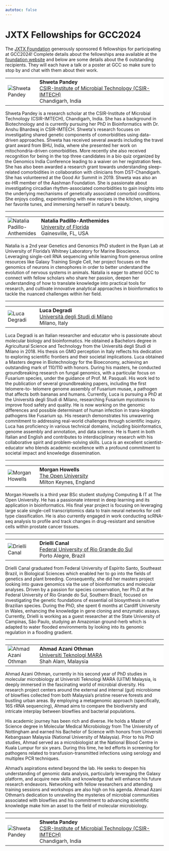```yaml
---
autotoc: false
---
```


<slot name="/events/gcc2024/header" />

# JXTX Fellowships for GCC2024

The [JXTX Foundation](https://jxtxfoundation.org/) generously sponsored 6
fellowships for participating at GCC2024! Complete details about the fellowships
area available at the [foundation
website](https://jxtxfoundation.org/news/2024-2-19-gcc) and below are some
details about the 6 outstanding recipients. They will each have a talk or a
poster at GCC so make sure to stop by and chat with them about their work.

<table style="width: 100%">
  <tbody>
    <tr class="lead text-left" style="background-color: white">
      <td style="border: 0; width: 20%;">
        <img src="/images/events/gcc2024/shweta-pandey.png" style="max-height: 200px;" alt="Shweta Pandey" />
      </td>
      <td style="border: 0;">
        <strong>Shweta Pandey</strong><br/>
        <a href="https://www.imtech.res.in/" target="_blank">CSIR-Institute of Microbial Technology (CSIR-IMTECH)</a><br/>
        Chandigarh, India<br/>
      </td>
    </tr>
  </tbody>
</table>

Shweta Pandey is a research scholar at the CSIR-Institute of Microbial
Technology (CSIR-IMTECH), Chandigarh, India. She has a background in
Biotechnology and is currently pursuing her PhD in Bioinformatics with Dr. Anshu
Bhardwaj in CSIR-IMTECH. Shweta's research focuses on investigating shared
genetic components of comorbidities using data-driven approaches. Shweta has
received several awards including the travel grant award from BHU, India, where
she presented her work on mitochondria-driven comorbidities. More recently she
also received recognition for being in the top three candidates in a bio quiz
organized by the Genomics India Conference leading to a waiver on her
registration fees. She has also been awarded a research grant towards
understanding sleep-related comorbidities in collaboration with clinicians from
DST-Chandigarh. She has volunteered at the Good Air Summit in 2019. Shweta was
also an ex-HR member of the Aashman Foundation. She is passionate about
investigating circadian rhythm-associated comorbidities to gain insights into
the underlying mechanisms of genetically associated comorbid conditions. She
enjoys coding, experimenting with new recipes in the kitchen, singing her
favorite tunes, and immersing herself in nature's beauty.

<hr/>

<table style="width: 100%">
  <tbody>
    <tr class="lead text-left" style="background-color: white">
      <td style="border: 0; width: 20%;">
        <img src="/images/events/gcc2024/natalia-padillo-anthemides.png" style="max-height: 200px;" alt="Natalia Padillo-Anthemides" />
      </td>
      <td style="border: 0;">
        <strong>Natalia Padillo-Anthemides</strong><br/>
        <a href="https://www.ufl.edu/" target="_blank">University of Florida</a><br/>
        Gainesville, FL, USA<br/>
      </td>
    </tr>
  </tbody>
</table>

Natalia is a 2nd year Genetics and Genomics PhD student in the Ryan Lab at
University of Florida’s Whitney Laboratory for Marine Bioscience. Leveraging
single-cell RNA sequencing while learning from generous online resources like
Galaxy Training Single Cell, her project focuses on the genomics of neurons in
ctenophores in order to better understand the evolution of nervous systems in
animals. Natalia is eager to attend GCC to connect with fellow scholars who
share her passion, deepen her understanding of how to translate knowledge into
practical tools for research, and cultivate innovative analytical approaches in
bioinformatics to tackle the nuanced challenges within her field.

<hr/>

<table style="width: 100%">
  <tbody>
    <tr class="lead text-left" style="background-color: white">
      <td style="border: 0; width: 20%;">
        <img src="/images/events/gcc2024/luca-degardi.png" style="max-height: 200px;" alt="Luca Degradi" />
      </td>
      <td style="border: 0;">
        <strong>Luca Degradi</strong><br/>
        <a href="https://www.unimi.it/it" target="_blank">Università degli Studi di Milano</a><br/>
        Milano, Italy<br/>
      </td>
    </tr>
  </tbody>
</table>

Luca Degradi is an Italian researcher and educator who is passionate about
molecular biology and bioinformatics. He obtained a Bachelors degree in
Agricultural Science and Technology from the Università degli Studi di Milano in
2018. His thesis on GMO perception in Italy reflects his dedication to exploring
scientific frontiers and their societal implications. Luca obtained a
Masters degree in Biotechnology for the Bioeconomy, achieving an
outstanding mark of 110/110 with honors. During his masters, he conducted
groundbreaking research on fungal genomics, with a particular focus on Fusarium
species, under the guidance of Prof. M. Pasquali. His work led to the
publication of several groundbreaking papers, including the first telomere-to-
telomere genome assembly of Fusarium musae, a pathogen that affects both bananas
and humans. Currently, Luca is pursuing a PhD at the Università degli Studi di
Milano, researching Fusarium mycotoxins to improve food safety and quality. He
is now working on the genomic differences and possible determinant of human
infection in trans-kingdom pathogens like Fusarium sp. His research demonstrates
his unwavering commitment to addressing real-world challenges through scientific
inquiry. Luca has proficiency in various technical domains, including
bioinformatics, genome assembly and annotation, and data science. He is fluent
in both Italian and English and contributes to interdisciplinary research with
his collaborative spirit and problem-solving skills. Luca is an
excellent scientist-educator who blends academic excellence with a profound
commitment to societal impact and knowledge dissemination.

<hr/>

<table style="width: 100%">
  <tbody>
    <tr class="lead text-left" style="background-color: white">
      <td style="border: 0; width: 20%;">
        <img src="/images/events/gcc2024/morgan-howells.png" style="max-height: 200px;" alt="Morgan Howells" />
      </td>
      <td style="border: 0;">
        <strong>Morgan Howells</strong><br/>
        <a href="https://www.open.ac.uk/" target="_blank">The Open University</a><br/>
        Milton Keynes, England<br/>
      </td>
    </tr>
  </tbody>
</table>

Morgan Howells is a third year BSc student studying Computing & IT at The Open
University. He has a passionate interest in deep learning and its application in
bioinformatics. His final year project is focusing on leveraging large scale
single-cell transcriptomics data to train neural networks for cell type
classification. He is also currently engaged in work conducting scRNA-seq
analysis to profile and track changes in drug-resistant and sensitive cells
within prostate cancer tissues.

<hr/>

<table style="width: 100%">
  <tbody>
    <tr class="lead text-left" style="background-color: white">
      <td style="border: 0; width: 20%;">
        <img src="/images/events/gcc2024/drielli-canal.png" style="max-height: 200px;" alt="Drielli Canal " />
      </td>
      <td style="border: 0;">
        <strong>Drielli Canal </strong><br/>
        <a href="http://www.ufrgs.br/english/home" target="_blank">Federal University of Rio Grande do Sul</a><br/>
        Porto Alegre, Brazil<br/>
      </td>
    </tr>
  </tbody>
</table>

Drielli Canal graduated from Federal University of Espírito Santo, Southeast
Brazil, in Biological Sciences which enabled her to go into the fields of
genetics and plant breeding. Consequently, she did her masters project looking
into guava genomics via the use of bioinformatics and molecular analyses. Driven
by a passion for species conservation, her Ph.D at the Federal University of Rio
Grande do Sul, Southern Brazil, focused on investigating the genetic foundations
of essential oil biosynthesis in native Brazilian species. During the PhD, she
spent 6 months at Cardiff University in Wales, enhancing the knowledge in gene
cloning and enzymatic assays. Currently, Drielli is working as a guest
researcher at the State University of Campinas, São Paulo, studying an Amazonian
ground-herb which is adapted to water flooded environments by looking into its
genomic regulation in a flooding gradient.

<hr/>

<table style="width: 100%">
  <tbody>
    <tr class="lead text-left" style="background-color: white">
      <td style="border: 0; width: 20%;">
        <img src="/images/events/gcc2024/ahmad-azani-othman.png" style="max-height: 200px;" alt="Ahmad Azani Othman" />
      </td>
      <td style="border: 0;">
        <strong>Ahmad Azani Othman</strong><br/>
        <a href="https://www.uitm.edu.my/index.php/en/" target="_blank">Universiti Teknologi MARA</a><br/>
        Shah Alam, Malaysia<br/>
      </td>
    </tr>
  </tbody>
</table>

Ahmad Azani Othman, currently in his second year of PhD studies in molecular
microbiology at Universiti Teknologi MARA (UiTM) Malaysia, is deeply immersed in
the fascinating world of microbial diversity. His research project centers
around the external and internal (gut) microbiome of blowflies collected from
both Malaysia’s pristine reserve forests and bustling urban areas. By employing
a metagenomic approach (specifically, 16S rRNA sequencing), Ahmad aims to
compare the biodiversity and intricate interplay between blowflies and bacterial
populations.

His academic journey has been rich and diverse. He holds a Master of Science
degree in Molecular Medical Microbiology from The University of Nottingham and
earned his Bachelor of Science with honors from Universiti Kebangsaan Malaysia
(National University of Malaysia). Prior to his PhD studies, Ahmad served as a
microbiologist at the National Blood Centre in Kuala Lumpur for six years.
During this time, he led efforts in screening for pathogens related to
transfusion-transmitted infections using serology and multiplex PCR techniques.

Ahmad’s aspirations extend beyond the lab. He seeks to deepen his understanding
of genomic data analysis, particularly leveraging the Galaxy platform, and
acquire new skills and knowledge that will enhance his future research
endeavors. Networking with fellow researchers and attending training sessions
and workshops are also high on his agenda. Ahmad Azani Othman’s dedication to
unraveling the mysteries of microbial communities associated with blowflies and
his commitment to advancing scientific knowledge make him an asset to the field
of molecular microbiology.

<hr/>

<table style="width: 100%">
  <tbody>
    <tr class="lead text-left" style="background-color: white">
      <td style="border: 0; width: 20%;">
        <img src="/images/events/gcc2024/shweta-pandey.png" style="max-height: 200px;" alt="Shweta Pandey" />
      </td>
      <td style="border: 0;">
        <strong>Shweta Pandey</strong><br/>
        <a href="https://www.imtech.res.in/" target="_blank">CSIR-Institute of Microbial Technology (CSIR-IMTECH)</a><br/>
        Chandigarh, India<br/>
      </td>
    </tr>
  </tbody>
</table>
